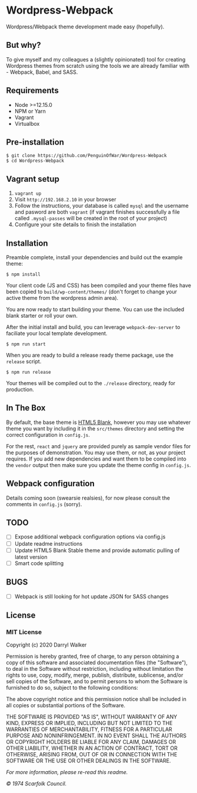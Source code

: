 # Wordpress-Webpack

Wordpress/Webpack theme development made easy (hopefully).

## But why?

To give myself and my colleagues a (slightly opinionated) tool for creating Wordpress themes from scratch using the tools we are already familiar with - Webpack, Babel, and SASS.

## Requirements

- Node >=12.15.0
- NPM or Yarn
- Vagrant
- Virtualbox

## Pre-installation

    $ git clone https://github.com/PenguinOfWar/Wordpress-Webpack
    $ cd Wordpress-Webpack

## Vagrant setup

1. `vagrant up`
2. Visit `http://192.168.2.10` in your browser
3. Follow the instructions, your database is called `mysql` and the username and pasword are both `vagrant` (if vagrant finishes successfully a file called `.mysql-passes` will be created in the root of your project)
4. Configure your site details to finish the installation

## Installation

Preamble complete, install your dependencies and build out the example theme:

    $ npm install

Your client code (JS and CSS) has been compiled and your theme files have been copied to `build/wp-content/themes/` (don't forget to change your active theme from the wordpress admin area).

You are now ready to start building your theme. You can use the included blank starter or roll your own.

After the initial install and build, you can leverage `webpack-dev-server` to faciliate your local template development.

    $ npm run start

When you are ready to build a release ready theme package, use the `release` script.

    $ npm run release

Your themes will be compiled out to the `./release` directory, ready for production.

## In The Box

By default, the base theme is [HTML5 Blank](http://html5blank.com), however you may use whatever theme you want by including it in the `src/themes` directory and setting the correct configuration in `config.js`.

For the rest, `react` and `jquery` are provided purely as sample vendor files for the purposes of demonstration. You may use them, or not, as your project requires. If you add new dependencies and want them to be compiled into the `vendor` output then make sure you update the theme config in `config.js`.

## Webpack configuration

Details coming soon (swearsie realsies), for now please consult the comments in `config.js` (sorry).

## TODO

- [ ] Expose additional webpack configuration options via config.js
- [ ] Update readme instructions
- [ ] Update HTML5 Blank Stable theme and provide automatic pulling of latest version
- [ ] Smart code splitting

## BUGS

- [ ] Webpack is still looking for hot update JSON for SASS changes

## License

### MIT License

Copyright (c) 2020 Darryl Walker

Permission is hereby granted, free of charge, to any person obtaining a copy
of this software and associated documentation files (the "Software"), to deal
in the Software without restriction, including without limitation the rights
to use, copy, modify, merge, publish, distribute, sublicense, and/or sell
copies of the Software, and to permit persons to whom the Software is
furnished to do so, subject to the following conditions:

The above copyright notice and this permission notice shall be included in all
copies or substantial portions of the Software.

THE SOFTWARE IS PROVIDED "AS IS", WITHOUT WARRANTY OF ANY KIND, EXPRESS OR
IMPLIED, INCLUDING BUT NOT LIMITED TO THE WARRANTIES OF MERCHANTABILITY,
FITNESS FOR A PARTICULAR PURPOSE AND NONINFRINGEMENT. IN NO EVENT SHALL THE
AUTHORS OR COPYRIGHT HOLDERS BE LIABLE FOR ANY CLAIM, DAMAGES OR OTHER
LIABILITY, WHETHER IN AN ACTION OF CONTRACT, TORT OR OTHERWISE, ARISING FROM,
OUT OF OR IN CONNECTION WITH THE SOFTWARE OR THE USE OR OTHER DEALINGS IN THE
SOFTWARE.

_For more information, please re-read this readme._

_&copy; 1974 Scarfolk Council._

